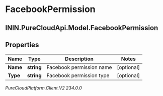 # FacebookPermission

## ININ.PureCloudApi.Model.FacebookPermission

## Properties

|Name | Type | Description | Notes|
|------------ | ------------- | ------------- | -------------|
| **Name** | **string** | Facebook permission name | [optional] |
| **Type** | **string** | Facebook permission type | [optional] |



_PureCloudPlatform.Client.V2 234.0.0_
